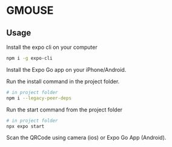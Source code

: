 # GMOUSE

## Usage

Install the expo cli on your computer

```bash
npm i -g expo-cli
```

Install the Expo Go app on your iPhone/Android.

Run the install command in the project folder.

```bash
# in project folder
npm i --legacy-peer-deps
```

Run the start command from the project folder

```bash
# in project folder
npx expo start
```

Scan the QRCode using camera (ios) or Expo Go App (Android).
